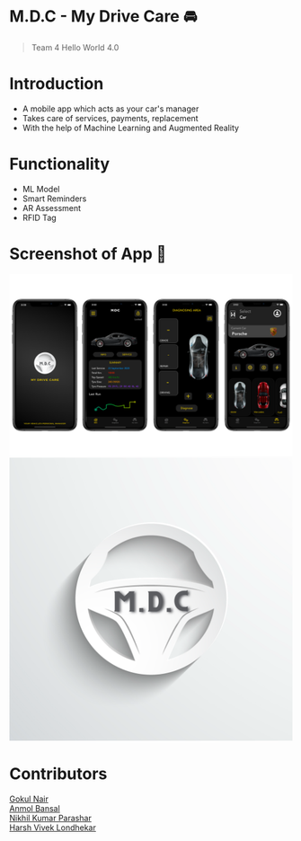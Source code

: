 # M.D.C - My Drive Care 🚘
> Team 4 Hello World 4.0

# Introduction
* A mobile app which acts as your car's manager
* Takes care of services, payments, replacement
* With the help of Machine Learning and Augmented Reality

# Functionality
* ML Model
* Smart Reminders
* AR Assessment
* RFID Tag

# Screenshot of App 📱
![Untitled design-4](https://github.com/Harsh4601/My-Drive-Care-M.D.C-Team-4-Hello-World-4.0/blob/main/M.D.C%20Logo/app%20ss.png)
![Untitled design-4](https://github.com/Harsh4601/My-Drive-Care-M.D.C-Team-4-Hello-World-4.0/blob/main/M.D.C%20Logo/M.D.C.svg)

# Contributors
[Gokul Nair](https://github.com/gokulnair2001)</br>
[Anmol Bansal](https://github.com/anmolbansal7)</br>
[Nikhil Kumar Parashar](https://github.com/NikhilKP631197)</br>
[Harsh Vivek Londhekar](https://github.com/Harsh4601)</br>
